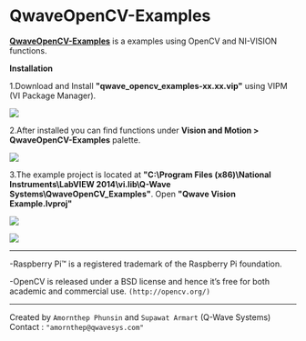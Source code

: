 # QwaveOpenCV-Examples

[**QwaveOpenCV-Examples**](https://github.com/QWaveSystems/QwaveOpenCV-Examples) is a examples using OpenCV and NI-VISION functions. 


**Installation**

1.Download and Install **"qwave_opencv_examples-xx.xx.vip"** using VIPM (VI Package Manager).

![](http://ftp.qwavesys.com/tmp_pics/OpenCV_Examples-03.png)

2.After installed you can find functions under **Vision and Motion > QwaveOpenCV-Examples** palette.

![](http://ftp.qwavesys.com/tmp_pics/OpenCV_Examples-05.png)

3.The example project is located at **"C:\Program Files (x86)\National Instruments\LabVIEW 2014\vi.lib\Q-Wave Systems\QwaveOpenCV_Examples"**. Open **"Qwave Vision Example.lvproj"**

![](http://ftp.qwavesys.com/tmp_pics/OpenCV_Examples-02.png)

![](http://ftp.qwavesys.com/tmp_pics/OpenCV_Examples-04.png)


------------------------------------------------------------------

-Raspberry Pi™ is a registered trademark of the Raspberry Pi foundation.

-OpenCV is released under a BSD license and hence it’s free for both academic and commercial use. `(http://opencv.org/)`

------------------------------------------------------------------
Created by `Amornthep Phunsin` and `Supawat Armart` (Q-Wave Systems)
Contact : `"amornthep@qwavesys.com"`
